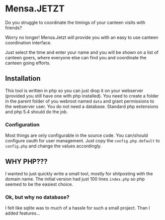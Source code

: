 # Mensa.JETZT

Do you struggle to coordinate the timings of your canteen visits with friends?

Worry no longer! Mensa.Jetzt will provide you with an easy to use canteen coordination interface.

Just select the time and enter your name and you will be shown on a list of canteen goers, where everyone else
can find you and coordinate the canteen going efforts.

## Installation
This tool is written in php so you can just drop it on your webserver (provided you still have one with php installed).
You need to create a folder in the parent folder of you webroot named `data` and grant permissions to the webserver user. You do not need a database. Standard php extensions and php 5.4 should do the job.

### Configuration
Most things are only configurable in the source code.
You can/should configure oauth for user management.
Just copy the `config.php.default` to `config.php` and change the values accordingly.

## WHY PHP???
I wanted to just quickly write a small tool, mostly for shitposting with the domain name.
The initial version had just 100 lines `index.php` so php seemed to be the easiest choice.

### Ok, but why no database?
I felt like sqlite was to much of a hassle for such a small project.
Than I added features...